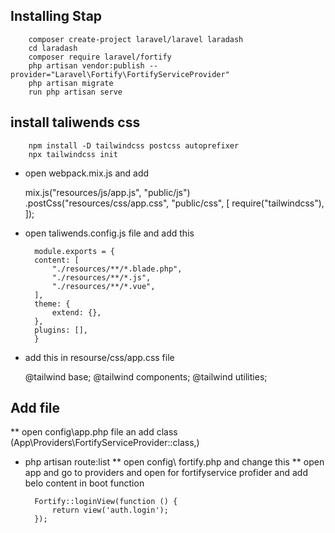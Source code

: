 
## Installing Stap
        composer create-project laravel/laravel laradash
        cd laradash
        composer require laravel/fortify
        php artisan vendor:publish --provider="Laravel\Fortify\FortifyServiceProvider"
        php artisan migrate
        run php artisan serve
## install taliwends css
        npm install -D tailwindcss postcss autoprefixer
        npx tailwindcss init
* open webpack.mix.js and add
        
    mix.js("resources/js/app.js", "public/js")
    .postCss("resources/css/app.css", "public/css", [
        require("tailwindcss"),
    ]);

* open taliwends.config.js file and add this

        module.exports = {
        content: [
            "./resources/**/*.blade.php",
            "./resources/**/*.js",
            "./resources/**/*.vue",
        ],
        theme: {
            extend: {},
        },
        plugins: [],
        }

* add this in resourse/css/app.css file

    @tailwind base;
    @tailwind components;
    @tailwind utilities;

## Add file
** open config\app.php file an add class
     (App\Providers\FortifyServiceProvider::class,) 
* php artisan route:list
** open config\ fortify.php and change this
** open app and go to providers and open for fortifyservice profider and add belo content in boot function


        Fortify::loginView(function () {
            return view('auth.login');
        });
